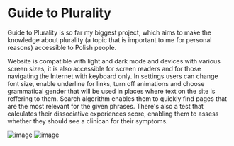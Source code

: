 # Guide to Plurality

Guide to Plurality is so far my biggest project, which aims to make the knowledge about plurality (a topic that is important to me for personal reasons) accessible to Polish people.

Website is compatible with light and dark mode and devices with various screen sizes, it is also accessible for screen readers and for those navigating the Internet with keyboard only. In settings users can change font size, enable underline for links, turn off animations and choose grammatical gender that will be used in places where text on the site is reffering to them. Search algorithm enables them to quickly find pages that are the most relevant for the given phrases. There's also a test that calculates their dissociative experiences score, enabling them to assess whether they should see a clinican for their symptoms. 

![image](https://github.com/chocolate-pancake/przewodnikpomnogosci/assets/101984939/ee4a390e-2964-40af-9bb5-7a729ddd3b13)
![image](https://github.com/chocolate-pancake/przewodnikpomnogosci/assets/101984939/a546c351-6e8c-4f2e-af49-b9bd1e7aec79)
